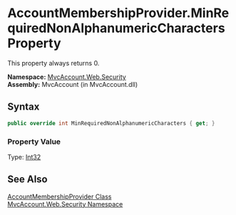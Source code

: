 AccountMembershipProvider.MinRequiredNonAlphanumericCharacters Property
=======================================================================
This property always returns 0.

**Namespace:** [MvcAccount.Web.Security][1]  
**Assembly:** MvcAccount (in MvcAccount.dll)

Syntax
------

```csharp
public override int MinRequiredNonAlphanumericCharacters { get; }
```

### Property Value
Type: [Int32][2]

See Also
--------
[AccountMembershipProvider Class][3]  
[MvcAccount.Web.Security Namespace][1]  

[1]: ../README.md
[2]: http://msdn.microsoft.com/en-us/library/td2s409d
[3]: README.md